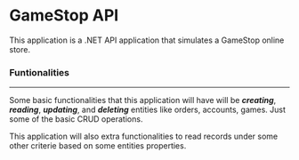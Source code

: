 # **GameStop API**
This application is a .NET API application that simulates a GameStop online store.

### Funtionalities
---
Some basic functionalities that this application will have will be ***creating***, ***reading***, ***updating***, and ***deleting*** entities like orders, accounts, games. Just some of the basic CRUD operations. 

This application will also extra functionalities to read records under some other criterie based on some entities properties.